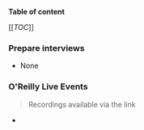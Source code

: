 **Table of content**

[[_TOC_]]

### Prepare interviews

* None

### O'Reilly Live Events
> Recordings available via the link

* 